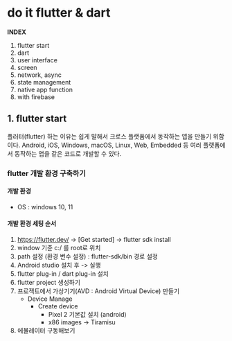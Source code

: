 # do it flutter & dart

__INDEX__
1. flutter start
2. dart
3. user interface
4. screen
5. network, async
6. state management
7. native app function
8. with firebase

## 1. flutter start
플러터(flutter) 하는 이유는 쉽게 말해서 크로스 플랫폼에서 동작하는 앱을 만들기 위함이다. Android, iOS, Windows, macOS, Linux, Web, Embedded 등 여러 플랫폼에서 동작하는 앱을 같은 코드로 개발할 수 있다.

### flutter 개발 환경 구축하기

#### 개발 환경
- OS : windows 10, 11

#### 개발 환경 세팅 순서
1. https://flutter.dev/ -> [Get started] -> flutter sdk install
2. window 기준 c:/ 를 root로 위치 
3. path 설정 (환경 변수 설정) : flutter-sdk/bin 경로 설정
4. Android studio 설치 후 -> 실행
5. flutter plug-in / dart plug-in 설치
6. flutter project 생성하기
7. 프로젝트에서 가상기기(AVD : Android Virtual Device) 만들기
    - Device Manage
        - Create device
            - Pixel 2 기본값 설치 (android)
            - x86 images -> Tiramisu
8. 에뮬레이터 구동해보기


